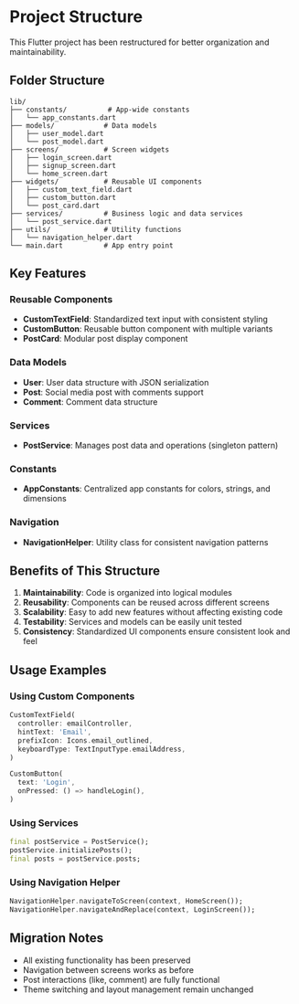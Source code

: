 # Project Structure

This Flutter project has been restructured for better organization and maintainability.

## Folder Structure

```
lib/
├── constants/          # App-wide constants
│   └── app_constants.dart
├── models/            # Data models
│   ├── user_model.dart
│   └── post_model.dart
├── screens/           # Screen widgets
│   ├── login_screen.dart
│   ├── signup_screen.dart
│   └── home_screen.dart
├── widgets/           # Reusable UI components
│   ├── custom_text_field.dart
│   ├── custom_button.dart
│   └── post_card.dart
├── services/          # Business logic and data services
│   └── post_service.dart
├── utils/             # Utility functions
│   └── navigation_helper.dart
└── main.dart          # App entry point
```

## Key Features

### Reusable Components
- **CustomTextField**: Standardized text input with consistent styling
- **CustomButton**: Reusable button component with multiple variants
- **PostCard**: Modular post display component

### Data Models
- **User**: User data structure with JSON serialization
- **Post**: Social media post with comments support
- **Comment**: Comment data structure

### Services
- **PostService**: Manages post data and operations (singleton pattern)

### Constants
- **AppConstants**: Centralized app constants for colors, strings, and dimensions

### Navigation
- **NavigationHelper**: Utility class for consistent navigation patterns

## Benefits of This Structure

1. **Maintainability**: Code is organized into logical modules
2. **Reusability**: Components can be reused across different screens
3. **Scalability**: Easy to add new features without affecting existing code
4. **Testability**: Services and models can be easily unit tested
5. **Consistency**: Standardized UI components ensure consistent look and feel

## Usage Examples

### Using Custom Components
```dart
CustomTextField(
  controller: emailController,
  hintText: 'Email',
  prefixIcon: Icons.email_outlined,
  keyboardType: TextInputType.emailAddress,
)

CustomButton(
  text: 'Login',
  onPressed: () => handleLogin(),
)
```

### Using Services
```dart
final postService = PostService();
postService.initializePosts();
final posts = postService.posts;
```

### Using Navigation Helper
```dart
NavigationHelper.navigateToScreen(context, HomeScreen());
NavigationHelper.navigateAndReplace(context, LoginScreen());
```

## Migration Notes

- All existing functionality has been preserved
- Navigation between screens works as before
- Post interactions (like, comment) are fully functional
- Theme switching and layout management remain unchanged